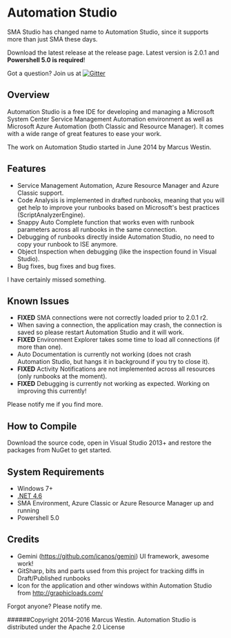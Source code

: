 # Automation Studio
SMA Studio has changed name to Automation Studio, since it supports more than just SMA these days.

Download the latest release at the release page. Latest version is 2.0.1 and **Powershell 5.0 is required**!

Got a question? Join us at [![Gitter](https://badges.gitter.im/icanos/SMAStudio.svg)](https://gitter.im/icanos/SMAStudio?utm_source=badge&utm_medium=badge&utm_campaign=pr-badge)

## Overview
Automation Studio is a free IDE for developing and managing a Microsoft System Center Service Management Automation environment as well as Microsoft Azure Automation (both Classic and Resource Manager). It comes with a wide range of great features to ease your work.

The work on Automation Studio started in June 2014 by Marcus Westin.

## Features
 - Service Management Automation, Azure Resource Manager and Azure Classic support.
 - Code Analysis is implemented in drafted runbooks, meaning that you will get help to improve your runbooks based on Microsoft's best practices (ScriptAnalyzerEngine).
 - Snappy Auto Complete function that works even with runbook parameters across all runbooks in the same connection.
 - Debugging of runbooks directly inside Automation Studio, no need to copy your runbook to ISE anymore.
 - Object Inspection when debugging (like the inspection found in Visual Studio).
 - Bug fixes, bug fixes and bug fixes.

I have certainly missed something.

## Known Issues
 - **FIXED** SMA connections were not correctly loaded prior to 2.0.1 r2.
 - When saving a connection, the application may crash, the connection is saved so please restart Automation Studio and it will work.
 - **FIXED** Environment Explorer takes some time to load all connections (if more than one).
 - Auto Documentation is currently not working (does not crash Automation Studio, but hangs it in background if you try to close it).
 - **FIXED** Activity Notifications are not implemented across all resources (only runbooks at the moment).
 - **FIXED** Debugging is currently not working as expected. Working on improving this currently!

Please notify me if you find more.

## How to Compile
Download the source code, open in Visual Studio 2013+ and restore the packages from NuGet to get started.
 
## System Requirements

 - Windows 7+
 - [.NET 4.6](http://www.microsoft.com/en-au/download/details.aspx?id=30653)
 - SMA Environment, Azure Classic or Azure Resource Manager up and running
 - Powershell 5.0
 
## Credits
 - Gemini (https://github.com/icanos/gemini) UI framework, awesome work!
 - GitSharp, bits and parts used from this project for tracking diffs in Draft/Published runbooks
 - Icon for the application and other windows within Automation Studio from http://graphicloads.com/
 
Forgot anyone? Please notify me.

######Copyright 2014-2016 Marcus Westin. Automation Studio is distributed under the Apache 2.0 License
